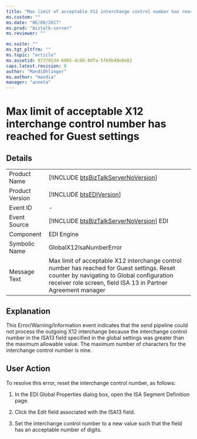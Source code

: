 ```yaml
---
title: "Max limit of acceptable X12 interchange control number has reached for Guest settings | Microsoft Docs"
ms.custom: ""
ms.date: "06/08/2017"
ms.prod: "biztalk-server"
ms.reviewer: ""

ms.suite: ""
ms.tgt_pltfrm: ""
ms.topic: "article"
ms.assetid: 9737053d-6065-4c88-8dfa-5f69b48e0e82
caps.latest.revision: 8
author: "MandiOhlinger"
ms.author: "mandia"
manager: "anneta"
---
```

# Max limit of acceptable X12 interchange control number has reached for Guest settings
## Details  
  
|                 |                                                                                                                                                                                                            |
|-----------------|------------------------------------------------------------------------------------------------------------------------------------------------------------------------------------------------------------|
|  Product Name   |                                                            [!INCLUDE [btsBizTalkServerNoVersion](../includes/btsbiztalkservernoversion-md.md)]                                                             |
| Product Version |                                                                        [!INCLUDE [btsEDIVersion](../includes/btsediversion-md.md)]                                                                         |
|    Event ID     |                                                                                                     -                                                                                                      |
|  Event Source   |                                                          [!INCLUDE [btsBizTalkServerNoVersion](../includes/btsbiztalkservernoversion-md.md)] EDI                                                           |
|    Component    |                                                                                                 EDI Engine                                                                                                 |
|  Symbolic Name  |                                                                                          GlobalX12IsaNumberError                                                                                           |
|  Message Text   | Max limit of acceptable X12 interchange control number has reached for Guest settings. Reset counter by navigating to Global configuration receiver role screen, field ISA 13 in Partner Agreement manager |
  
## Explanation  
 This Error/Warning/Information event indicates that the send pipeline could not process the outgoing X12 interchange because the interchange control number in the ISA13 field specified in the global settings was greater than the maximum allowable value. The maximum number of characters for the interchange control number is nine.  
  
## User Action  
 To resolve this error, reset the interchange control number, as follows:  
  
1.  In the EDI Global Properties dialog box, open the ISA Segment Definition page.  
  
2.  Click the Edit field associated with the ISA13 field.  
  
3.  Set the interchange control number to a new value such that the field has an acceptable number of digits.